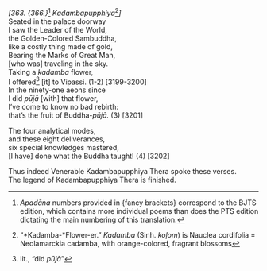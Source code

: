 *\[363. {366.}*[^1] *Kadambapupphiya*[^2]*\]*  
Seated in the palace doorway  
I saw the Leader of the World,  
the Golden-Colored Sambuddha,  
like a costly thing made of gold,  
Bearing the Marks of Great Man,  
\[who was\] traveling in the sky.  
Taking a *kadamba* flower,  
I offered[^3] \[it\] to Vipassi. (1-2) \[3199-3200\]  
In the ninety-one aeons since  
I did *pūjā* \[with\] that flower,  
I’ve come to know no bad rebirth:  
that’s the fruit of Buddha-*pūjā.* (3) \[3201\]

The four analytical modes,  
and these eight deliverances,  
six special knowledges mastered,  
\[I have\] done what the Buddha taught! (4) \[3202\]

Thus indeed Venerable Kadambapupphiya Thera spoke these verses.  
The legend of Kadambapupphiya Thera is finished.  
[^1]: *Apadāna* numbers provided in {fancy brackets} correspond to the
    BJTS edition, which contains more individual poems than does the PTS
    edition dictating the main numbering of this translation.  
[^2]: “*Kadamba-*Flower-er.” *Kadamba* (Sinh. *koḷom*) is Nauclea
    cordifolia = Neolamarckia cadamba, with orange-colored, fragrant
    blossoms  
[^3]: lit., “did *pūjā*”

